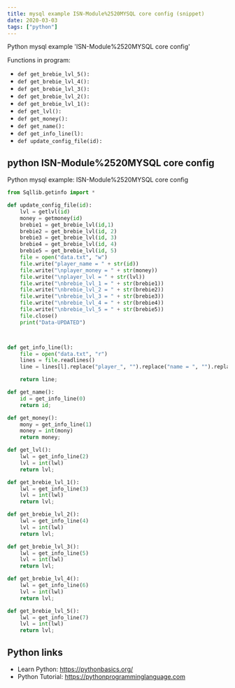 ```yaml
---
title: mysql example ISN-Module%2520MYSQL core config (snippet)
date: 2020-03-03
tags: ["python"]
---
```

Python mysql example 'ISN-Module%2520MYSQL core config'

Functions in program: 
* `def get_brebie_lvl_5():`
* `def get_brebie_lvl_4():`
* `def get_brebie_lvl_3():`
* `def get_brebie_lvl_2():`
* `def get_brebie_lvl_1():`
* `def get_lvl():`
* `def get_money():`
* `def get_name():`
* `def get_info_line(l):`
* `def update_config_file(id):`

## python ISN-Module%2520MYSQL core config

Python mysql example: ISN-Module%2520MYSQL core config

```python
from Sqllib.getinfo import *

def update_config_file(id):
    lvl = getlvl(id)
    money = getmoney(id)
    brebie1 = get_brebie_lvl(id,1)
    brebie2 = get_brebie_lvl(id, 2)
    brebie3 = get_brebie_lvl(id, 3)
    brebie4 = get_brebie_lvl(id, 4)
    brebie5 = get_brebie_lvl(id, 5)
    file = open("data.txt", "w")
    file.write("player_name = " + str(id))
    file.write("\nplayer_money = " + str(money))
    file.write("\nplayer_lvl = " + str(lvl))
    file.write("\nbrebie_lvl_1 = " + str(brebie1))
    file.write("\nbrebie_lvl_2 = " + str(brebie2))
    file.write("\nbrebie_lvl_3 = " + str(brebie3))
    file.write("\nbrebie_lvl_4 = " + str(brebie4))
    file.write("\nbrebie_lvl_5 = " + str(brebie5))
    file.close()
    print("Data-UPDATED")



def get_info_line(l):
    file = open("data.txt", "r")
    lines = file.readlines()
    line = lines[l].replace("player_", "").replace("name = ", "").replace("lvl = ", "").replace("money = ", "").replace("brebie_lvl_1 = ", "").replace("brebie_lvl_2 = ", "").replace("brebie_lvl_3 = ", "").replace("brebie_lvl_4 = ", "").replace("brebie_lvl_5 = ", "")

    return line;

def get_name():
    id = get_info_line(0)
    return id;

def get_money():
    mony = get_info_line(1)
    money = int(mony)
    return money;

def get_lvl():
    lwl = get_info_line(2)
    lvl = int(lwl)
    return lvl;

def get_brebie_lvl_1():
    lwl = get_info_line(3)
    lvl = int(lwl)
    return lvl;

def get_brebie_lvl_2():
    lwl = get_info_line(4)
    lvl = int(lwl)
    return lvl;

def get_brebie_lvl_3():
    lwl = get_info_line(5)
    lvl = int(lwl)
    return lvl;

def get_brebie_lvl_4():
    lwl = get_info_line(6)
    lvl = int(lwl)
    return lvl;

def get_brebie_lvl_5():
    lwl = get_info_line(7)
    lvl = int(lwl)
    return lvl;

```

## Python links

- Learn Python: https://pythonbasics.org/
- Python Tutorial: https://pythonprogramminglanguage.com
